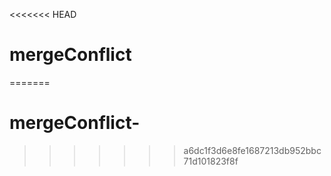 <<<<<<< HEAD
# mergeConflict
=======
# mergeConflict-
>>>>>>> a6dc1f3d6e8fe1687213db952bbc71d101823f8f
